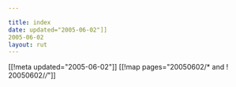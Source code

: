 ```yaml
---

title: index
date: updated="2005-06-02"]]
2005-06-02
layout: rut
---
```


[[!meta updated="2005-06-02"]]
[[!map pages="20050602/* and ! 20050602/*/*"]]
